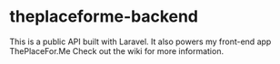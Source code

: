# theplaceforme-backend
This is a public API built with Laravel. It also powers my front-end app ThePlaceFor.Me
Check out the wiki for more information. 
